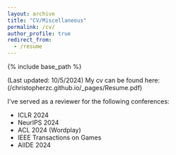 ```yaml
---
layout: archive
title: "CV/Miscellaneous"
permalink: /cv/
author_profile: true
redirect_from:
  - /resume
---
```


{% include base_path %}

(Last updated: 10/5/2024) My cv can be found here: (/christopherzc.github.io/_pages/Resume.pdf)

I've served as a reviewer for the following conferences:

- ICLR 2024
- NeurIPS 2024
- ACL 2024 (Wordplay)
- IEEE Transactions on Games
- AIIDE 2024

